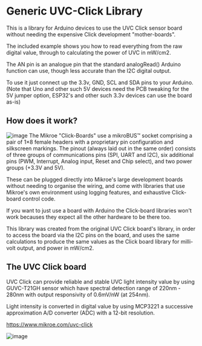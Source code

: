 # Generic UVC-Click Library
This is a library for Arduino devices to use the UVC Click sensor board without needing the expensive Click development "mother-boards".           

The included example shows you how to read everything from the raw digital value, through to calculating the power of UVC in mW/cm2.            

The AN pin is an analogue pin that the standard analogRead() Arduino function can use, though less accurate than the I2C digital output.             

To use it just connect up the 3.3v, GND, SCL and SDA pins to your Arduino. (Note that Uno and other such 5V devices need the PCB tweaking for the 5V jumper option, ESP32's and other such 3.3v devices can use the board as-is)


## How does it work?        
![image](https://user-images.githubusercontent.com/1586332/187917020-4744a991-0fd4-47d9-97fa-1cf0f09709dc.png)
The Mikroe "Click-Boards" use a mikroBUS™ socket comprising a pair of 1×8 female headers with a proprietary pin configuration and silkscreen markings. The pinout (always laid out in the same order) consists of three groups of communications pins (SPI, UART and I2C), six additional pins (PWM, Interrupt, Analog input, Reset and Chip select), and two power groups (+3.3V and 5V).      

These can be plugged directly into Mikroe's large development boards without needing to organise the wiring, and come with libraries that use Mikroe's own environment using logging features, and exhaustive Click-board control code.        

If you want to just use a board with Arduino the Click-board libraries won't work becauses they expect all the other hardware to be there too.           

This library was created from the original UVC Click board's library, in order to access the board via the I2C pins on the board, and uses the same calculations to produce the same values as the Click board library for milli-volt output, and power in mW/cm2.


## The UVC Click board         
UVC Click can provide reliable and stable UVC light intensity value by using GUVC-T21GH sensor which have spectral detection range of 220nm - 280nm with output responsivity of 0.6mV/nW (at 254nm).            

Light intensity is converted in digital value by using MCP3221 a successive approximation A/D converter (ADC) with a 12-bit resolution.

https://www.mikroe.com/uvc-click

![image](https://user-images.githubusercontent.com/1586332/187912924-017a1b59-37b7-4cbc-8e90-89c6c186fd1a.png)
